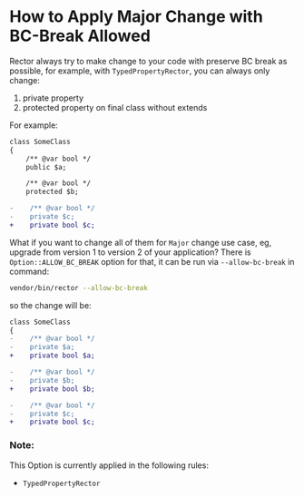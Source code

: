 # How to Apply Major Change with BC-Break Allowed

Rector always try to make change to your code with preserve BC break as possible, for example, with `TypedPropertyRector`, you can always only change:

1. private property
2. protected property on final class without extends

For example:

```diff
class SomeClass
{
    /** @var bool */
    public $a;

    /** @var bool */
    protected $b;

-    /** @var bool */
-    private $c;
+    private bool $c;
```

What if you want to change all of them for `Major` change use case, eg, upgrade from version 1 to version 2 of your application? There is `Option::ALLOW_BC_BREAK` option for that, it can be run via `--allow-bc-break` in command:

```bash
vendor/bin/rector --allow-bc-break
```

so the change will be:

```diff
class SomeClass
{
-    /** @var bool */
-    private $a;
+    private bool $a;

-    /** @var bool */
-    private $b;
+    private bool $b;

-    /** @var bool */
-    private $c;
+    private bool $c;
```

### Note:

This Option is currently applied in the following rules:

- `TypedPropertyRector`